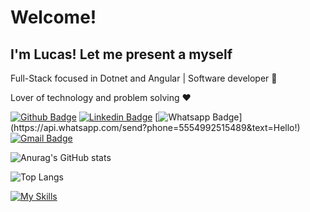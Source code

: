 # Welcome!
## I'm Lucas! Let me present a myself

Full-Stack focused in Dotnet and Angular | Software developer :robot:

Lover of technology and problem solving :heart:

[![Github Badge](https://img.shields.io/badge/-Github-000?style=flat-square&logo=Github&logoColor=white&link=https://github.com/lucascaovilla)](https://github.com/lucascaovilla)
[![Linkedin Badge](https://img.shields.io/badge/-LinkedIn-blue?style=flat-square&logo=Linkedin&logoColor=white&link=https://www.linkedin.com/in/lucasgcaovilla/)](https://www.linkedin.com/in/lucasgcaovilla/)
[![Whatsapp Badge](https://img.shields.io/badge/-Whatsapp-4CA143?style=flat-square&labelColor=4CA143&logo=whatsapp&logoColor=white&link=https://api.whatsapp.com/send?phone=5554992515489&text=Hello!)](https://api.whatsapp.com/send?phone=5554992515489&text=Hello!)
[![Gmail Badge](https://img.shields.io/badge/-Gmail-c14438?style=flat-square&logo=Gmail&logoColor=white&link=mailto:lucasgrisac@gmail.com)](mailto:Lucassiqueirafernandes07@gmail.com)

![Anurag's GitHub stats](https://github-readme-stats.vercel.app/api?username=lucascaovilla&show_icons=true&theme=tokyonight)

![Top Langs](https://github-readme-stats.vercel.app/api/top-langs/?username=lucascaovilla&layout=compact)

[![My Skills](https://skillicons.dev/icons?i=cs,angular,dotnet,docker,flutter,azure,git,java,laravel,arch,mysql,postgres,php)](https://skillicons.dev)